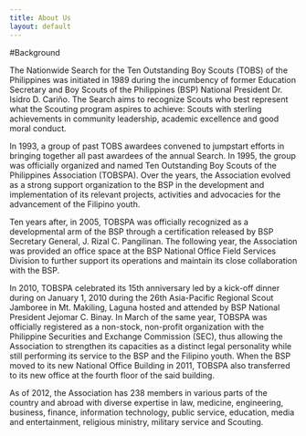 ```yaml
---
title: About Us
layout: default
---
```

#Background

The Nationwide Search for the Ten Outstanding Boy Scouts (TOBS) of the Philippines was initiated in 1989 during the incumbency of former Education Secretary and Boy Scouts of the Philippines (BSP) National President Dr. Isidro D. Cariño. The Search aims to recognize Scouts who best represent what the Scouting program aspires to achieve: Scouts with sterling achievements in community leadership, academic excellence and good moral conduct.

In 1993, a group of past TOBS awardees convened to jumpstart efforts in bringing together all past awardees of the annual Search.  In 1995, the group was officially organized and named Ten Outstanding Boy Scouts of the Philippines Association (TOBSPA).  Over the years, the Association evolved as a strong support organization to the BSP in the development and implementation of its relevant projects, activities and advocacies for the advancement of the Filipino youth.

Ten years after, in 2005, TOBSPA was officially recognized as a developmental arm of the BSP through a certification released by BSP Secretary General, J. Rizal C. Pangilinan.  The following year, the Association was provided an office space at the BSP National Office Field Services Division to further support its operations and maintain its close collaboration with the BSP.  

In 2010, TOBSPA celebrated its 15th anniversary led by a kick-off dinner during on January 1, 2010 during the 26th Asia-Pacific Regional Scout Jamboree in Mt. Makiling, Laguna hosted and attended by BSP National President Jejomar C. Binay.  In March of the same year, TOBSPA was officially registered as a non-stock, non-profit organization with the Philippine Securities and Exchange Commission (SEC), thus allowing the Association to strengthen its capacities as a distinct legal personality while still performing its service to the BSP and the Filipino youth.  When the BSP moved to its new National Office Building in 2011, TOBSPA also transferred to its new office at the fourth floor of the said building.    

As of 2012, the Association has 238 members in various parts of the country and abroad with diverse expertise in law, medicine, engineering, business, finance, information technology, public service, education, media and entertainment, religious ministry, military service and Scouting.
